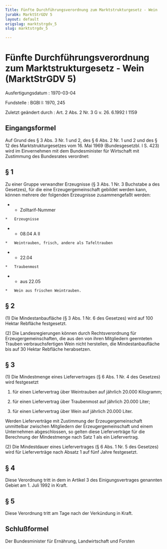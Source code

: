 ```yaml
---
Title: Fünfte Durchführungsverordnung zum Marktstrukturgesetz - Wein
jurabk: MarktStrGDV 5
layout: default
origslug: marktstrgdv_5
slug: marktstrgdv_5

---
```


# Fünfte Durchführungsverordnung zum Marktstrukturgesetz - Wein (MarktStrGDV 5)

Ausfertigungsdatum
:   1970-03-04

Fundstelle
:   BGBl I: 1970, 245

Zuletzt geändert durch
:   Art. 2 Abs. 2 Nr. 3 G v. 26. 6.1992 I 1159


## Eingangsformel

Auf Grund des § 3 Abs. 3 Nr. 1 und 2, des § 6 Abs. 2 Nr. 1 und 2 und
des § 12 des Marktstrukturgesetzes vom 16. Mai 1969 (Bundesgesetzbl. I
S. 423) wird im Einvernehmen mit dem Bundesminister für Wirtschaft mit
Zustimmung des Bundesrates verordnet:


## § 1

Zu einer Gruppe verwandter Erzeugnisse (§ 3 Abs. 1 Nr. 3 Buchstabe a
des Gesetzes), für die eine Erzeugergemeinschaft gebildet werden kann,
können mehrere der folgenden Erzeugnisse zusammengefaßt werden:

*    *   Zolltarif-Nummer

    *   Erzeugnisse


*    *   08.04 A II

    *   Weintrauben, frisch, andere als Tafeltrauben


*    *   22.04

    *   Traubenmost


*    *   aus 22.05

    *   Wein aus frischen Weintrauben.





## § 2

(1) Die Mindestanbaufläche (§ 3 Abs. 1 Nr. 6 des Gesetzes) wird auf
100 Hektar Rebfläche festgesetzt.

(2) Die Landesregierungen können durch Rechtsverordnung für
Erzeugergemeinschaften, die aus den von ihren Mitgliedern geernteten
Trauben verbrauchsfertigen Wein nicht herstellen, die
Mindestanbaufläche bis auf 30 Hektar Rebfläche herabsetzen.


## § 3

(1) Die Mindestmenge eines Liefervertrages (§ 6 Abs. 1 Nr. 4 des
Gesetzes) wird festgesetzt

1.  für einen Liefervertrag über Weintrauben auf jährlich 20.000
    Kilogramm;


2.  für einen Liefervertrag über Traubenmost auf jährlich 20.000 Liter;


3.  für einen Liefervertrag über Wein auf jährlich 20.000 Liter.



Werden Lieferverträge mit Zustimmung der Erzeugergemeinschaft
unmittelbar zwischen Mitgliedern der Erzeugergemeinschaft und einem
Unternehmen abgeschlossen, so gelten diese Lieferverträge für die
Berechnung der Mindestmenge nach Satz 1 als ein Liefervertrag.

(2) Die Mindestdauer eines Liefervertrages (§ 6 Abs. 1 Nr. 5 des
Gesetzes) wird für Lieferverträge nach Absatz 1 auf fünf Jahre
festgesetzt.


## § 4

Diese Verordnung tritt in dem in Artikel 3 des Einigungsvertrages
genannten Gebiet am 1. Juli 1992 in Kraft.


## § 5

Diese Verordnung tritt am Tage nach der Verkündung in Kraft.


## Schlußformel

Der Bundesminister für Ernährung, Landwirtschaft und Forsten

